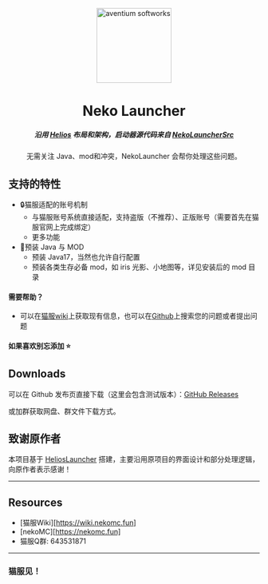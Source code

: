 <p align="center"><img src="https://github.com/nekoMC/NekoLauncherSrc/blob/master/app/assets/images/SealCircle.png" width="150px" height="150px" alt="aventium softworks"></p>

<h1 align="center">Neko Launcher</h1>

<em><h5 align="center">沿用 <a href="https://github.com/dscalzi/HeliosLauncher">Helios</a> 布局和架构，启动器源代码来自 <a href="https://github.com/nekoMC/NekoLauncherSrc">NekoLauncherSrc</a></h5></em>

<p align="center">无需关注 Java、mod和冲突，NekoLauncher 会帮你处理这些问题。</p>

## 支持的特性

* 🔒猫服适配的账号机制
  * 与猫服账号系统直接适配，支持盗版（不推荐）、正版账号（需要首先在猫服官网上完成绑定）
  * 更多功能
* 📂预装 Java 与 MOD 
  * 预装 Java17，当然也允许自行配置
  * 预装各类生存必备 mod，如 iris 光影、小地图等，详见安装后的 mod 目录


#### 需要帮助？

* 可以在[猫服wiki](https://wiki.nekomc.fun)上获取现有信息，也可以在[Github](https://github.com/nekoMC/NekoLauncher/issues)上搜索您的问题或者提出问题

#### 如果喜欢别忘添加 ⭐

## Downloads

可以在 Github 发布页直接下载（这里会包含测试版本）：[GitHub Releases](https://github.com/nekoMC/NekoLauncher/releases)

或加群获取网盘、群文件下载方式。

## 致谢原作者

本项目基于 [HeliosLauncher](https://github.com/dscalzi/HeliosLauncher) 搭建，主要沿用原项目的界面设计和部分处理逻辑，向原作者表示感谢！

---

## Resources

* [猫服Wiki][https://wiki.nekomc.fun]
* [nekoMC][https://nekomc.fun]
* 猫服Q群: 643531871

---

### 猫服见！
